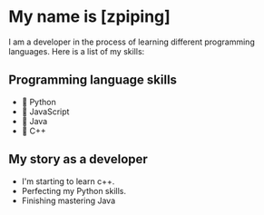 # My name is [zpiping]

I am a developer in the process of learning different programming languages. Here is a list of my skills:

## Programming language skills
- 🌟 Python
- 🌟 JavaScript
- 🌟 Java
- 🌟 C++


## My story as a developer
- I'm starting to learn c++.
- Perfecting my Python skills.
- Finishing mastering Java
